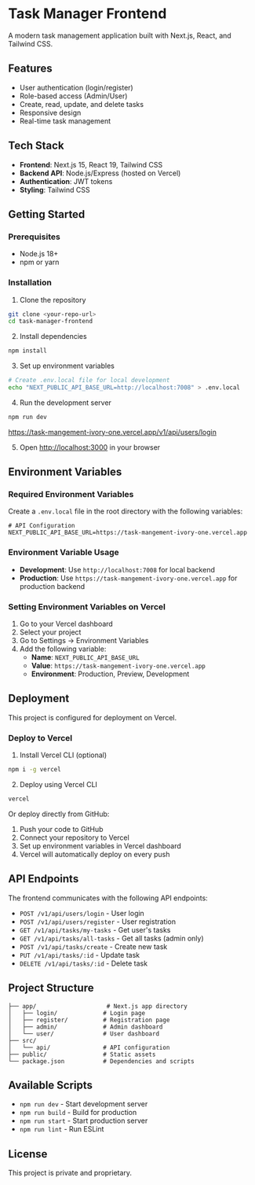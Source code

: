 # Task Manager Frontend

A modern task management application built with Next.js, React, and Tailwind CSS.

## Features

- User authentication (login/register)
- Role-based access (Admin/User)
- Create, read, update, and delete tasks
- Responsive design
- Real-time task management

## Tech Stack

- **Frontend**: Next.js 15, React 19, Tailwind CSS
- **Backend API**: Node.js/Express (hosted on Vercel)
- **Authentication**: JWT tokens
- **Styling**: Tailwind CSS

## Getting Started

### Prerequisites

- Node.js 18+ 
- npm or yarn

### Installation

1. Clone the repository
```bash
git clone <your-repo-url>
cd task-manager-frontend
```

2. Install dependencies
```bash
npm install
```

3. Set up environment variables
```bash
# Create .env.local file for local development
echo "NEXT_PUBLIC_API_BASE_URL=http://localhost:7008" > .env.local
```

4. Run the development server
```bash
npm run dev
```

https://task-mangement-ivory-one.vercel.app/v1/api/users/login

5. Open [http://localhost:3000](http://localhost:3000) in your browser

## Environment Variables

### Required Environment Variables

Create a `.env.local` file in the root directory with the following variables:

```env
# API Configuration
NEXT_PUBLIC_API_BASE_URL=https://task-mangement-ivory-one.vercel.app
```

### Environment Variable Usage

- **Development**: Use `http://localhost:7008` for local backend
- **Production**: Use `https://task-mangement-ivory-one.vercel.app` for production backend

### Setting Environment Variables on Vercel

1. Go to your Vercel dashboard
2. Select your project
3. Go to Settings → Environment Variables
4. Add the following variable:
   - **Name**: `NEXT_PUBLIC_API_BASE_URL`
   - **Value**: `https://task-mangement-ivory-one.vercel.app`
   - **Environment**: Production, Preview, Development

## Deployment

This project is configured for deployment on Vercel.

### Deploy to Vercel

1. Install Vercel CLI (optional)
```bash
npm i -g vercel
```

2. Deploy using Vercel CLI
```bash
vercel
```

Or deploy directly from GitHub:
1. Push your code to GitHub
2. Connect your repository to Vercel
3. Set up environment variables in Vercel dashboard
4. Vercel will automatically deploy on every push

## API Endpoints

The frontend communicates with the following API endpoints:

- `POST /v1/api/users/login` - User login
- `POST /v1/api/users/register` - User registration
- `GET /v1/api/tasks/my-tasks` - Get user's tasks
- `GET /v1/api/tasks/all-tasks` - Get all tasks (admin only)
- `POST /v1/api/tasks/create` - Create new task
- `PUT /v1/api/tasks/:id` - Update task
- `DELETE /v1/api/tasks/:id` - Delete task

## Project Structure

```
├── app/                    # Next.js app directory
│   ├── login/             # Login page
│   ├── register/          # Registration page
│   ├── admin/             # Admin dashboard
│   └── user/              # User dashboard
├── src/
│   └── api/               # API configuration
├── public/                # Static assets
└── package.json           # Dependencies and scripts
```

## Available Scripts

- `npm run dev` - Start development server
- `npm run build` - Build for production
- `npm run start` - Start production server
- `npm run lint` - Run ESLint

## License

This project is private and proprietary.
